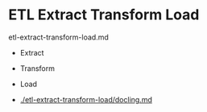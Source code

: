 # ETL Extract Transform Load

etl-extract-transform-load.md

*   Extract

*   Transform

*   Load


*   [./etl-extract-transform-load/docling.md](./etl-extract-transform-load/docling.md)
